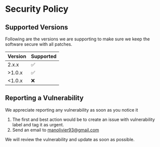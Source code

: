 # Security Policy

## Supported Versions

Following are the versions we are supporting to make sure we keep the software secure with all patches.

| Version | Supported          |
| ------- | ------------------ |
| 2.x.x   | :white_check_mark: |
| >1.0.x   | :white_check_mark: |
| <1.0.x   | :x: |

## Reporting a Vulnerability

We appreciate reporting any vulnerability as soon as you notice it 

1. The first and best action would be to create an issue with vulnerability label and tag it as urgent.  
2. Send an email to <a mailto="manolivier93@gmail.com">manolivier93@gmail.com</a>

We will review the vulnerability and update as soon as possible.
